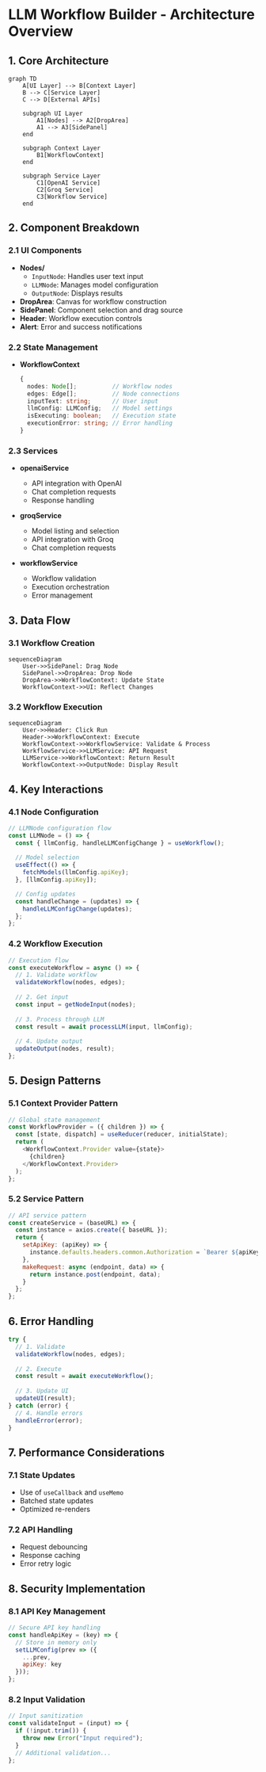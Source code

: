 # LLM Workflow Builder - Architecture Overview

## 1. Core Architecture

```mermaid
graph TD
    A[UI Layer] --> B[Context Layer]
    B --> C[Service Layer]
    C --> D[External APIs]
    
    subgraph UI Layer
        A1[Nodes] --> A2[DropArea]
        A1 --> A3[SidePanel]
    end
    
    subgraph Context Layer
        B1[WorkflowContext]
    end
    
    subgraph Service Layer
        C1[OpenAI Service]
        C2[Groq Service]
        C3[Workflow Service]
    end
```

## 2. Component Breakdown

### 2.1 UI Components
- **Nodes/**
  - `InputNode`: Handles user text input
  - `LLMNode`: Manages model configuration
  - `OutputNode`: Displays results
- **DropArea**: Canvas for workflow construction
- **SidePanel**: Component selection and drag source
- **Header**: Workflow execution controls
- **Alert**: Error and success notifications

### 2.2 State Management
- **WorkflowContext**
  ```typescript
  {
    nodes: Node[];          // Workflow nodes
    edges: Edge[];          // Node connections
    inputText: string;      // User input
    llmConfig: LLMConfig;   // Model settings
    isExecuting: boolean;   // Execution state
    executionError: string; // Error handling
  }
  ```

### 2.3 Services
- **openaiService**
  - API integration with OpenAI
  - Chat completion requests
  - Response handling

- **groqService**
  - Model listing and selection
  - API integration with Groq
  - Chat completion requests

- **workflowService**
  - Workflow validation
  - Execution orchestration
  - Error management

## 3. Data Flow

### 3.1 Workflow Creation
```mermaid
sequenceDiagram
    User->>SidePanel: Drag Node
    SidePanel->>DropArea: Drop Node
    DropArea->>WorkflowContext: Update State
    WorkflowContext->>UI: Reflect Changes
```

### 3.2 Workflow Execution
```mermaid
sequenceDiagram
    User->>Header: Click Run
    Header->>WorkflowContext: Execute
    WorkflowContext->>WorkflowService: Validate & Process
    WorkflowService->>LLMService: API Request
    LLMService->>WorkflowContext: Return Result
    WorkflowContext->>OutputNode: Display Result
```

## 4. Key Interactions

### 4.1 Node Configuration
```javascript
// LLMNode configuration flow
const LLMNode = () => {
  const { llmConfig, handleLLMConfigChange } = useWorkflow();
  
  // Model selection
  useEffect(() => {
    fetchModels(llmConfig.apiKey);
  }, [llmConfig.apiKey]);

  // Config updates
  const handleChange = (updates) => {
    handleLLMConfigChange(updates);
  };
};
```

### 4.2 Workflow Execution
```javascript
// Execution flow
const executeWorkflow = async () => {
  // 1. Validate workflow
  validateWorkflow(nodes, edges);
  
  // 2. Get input
  const input = getNodeInput(nodes);
  
  // 3. Process through LLM
  const result = await processLLM(input, llmConfig);
  
  // 4. Update output
  updateOutput(nodes, result);
};
```

## 5. Design Patterns

### 5.1 Context Provider Pattern
```javascript
// Global state management
const WorkflowProvider = ({ children }) => {
  const [state, dispatch] = useReducer(reducer, initialState);
  return (
    <WorkflowContext.Provider value={state}>
      {children}
    </WorkflowContext.Provider>
  );
};
```

### 5.2 Service Pattern
```javascript
// API service pattern
const createService = (baseURL) => {
  const instance = axios.create({ baseURL });
  return {
    setApiKey: (apiKey) => {
      instance.defaults.headers.common.Authorization = `Bearer ${apiKey}`;
    },
    makeRequest: async (endpoint, data) => {
      return instance.post(endpoint, data);
    }
  };
};
```

## 6. Error Handling

```javascript
try {
  // 1. Validate
  validateWorkflow(nodes, edges);
  
  // 2. Execute
  const result = await executeWorkflow();
  
  // 3. Update UI
  updateUI(result);
} catch (error) {
  // 4. Handle errors
  handleError(error);
}
```

## 7. Performance Considerations

### 7.1 State Updates
- Use of `useCallback` and `useMemo`
- Batched state updates
- Optimized re-renders

### 7.2 API Handling
- Request debouncing
- Response caching
- Error retry logic

## 8. Security Implementation

### 8.1 API Key Management
```javascript
// Secure API key handling
const handleApiKey = (key) => {
  // Store in memory only
  setLLMConfig(prev => ({
    ...prev,
    apiKey: key
  }));
};
```

### 8.2 Input Validation
```javascript
// Input sanitization
const validateInput = (input) => {
  if (!input.trim()) {
    throw new Error("Input required");
  }
  // Additional validation...
};
``` 